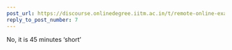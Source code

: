 ```yaml
---
post_url: https://discourse.onlinedegree.iitm.ac.in/t/remote-online-exam-tds-jan-2025/168832/8
reply_to_post_number: 7
---
```

No, it is 45 minutes ‘short’